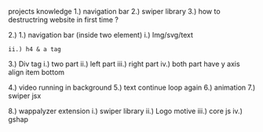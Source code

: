 projects knowledge
1.) navigation bar
2.) swiper library
3.) how to destructring website in first time ?

2.) 1.) navigation bar (inside two element)
    i.) Img/svg/text

    ii.) h4 & a tag

3.) Div tag
    i.) two part
    ii.) left part 
    iii.) right part
    iv.) both part have y axis align item bottom


4.) video running in background
5.) text continue loop again
6.) animation
7.) swiper jsx

8.) wappalyzer extension
    i.) swiper library
    ii.) Logo motive
    iii.) core js
    iv.) gshap


